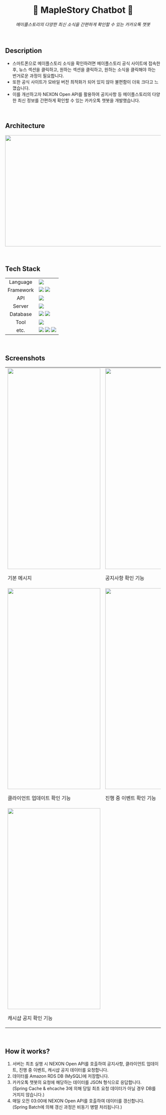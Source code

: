 <h1 align="center">🍄<strong> MapleStory Chatbot </strong>🍄</h1>

<div align="center">
  <em>메이플스토리의 다양한 최신 소식을 간편하게 확인할 수 있는 카카오톡 챗봇</em>
  <br><br>
</div>

<br>

## Description
- 스마트폰으로 메이플스토리 소식을 확인하려면 메이플스토리 공식 사이트에 접속한 후, 뉴스 섹션을 클릭하고, 원하는 섹션을 클릭하고, 원하는 소식을 클릭해야 하는 번거로운 과정이 필요합니다. <br>
- 또한 공식 사이트가 모바일 버전 최적화가 되어 있지 않아 불편함이 더욱 크다고 느꼈습니다. <br>
- 이를 개선하고자 NEXON Open API를 활용하여 공지사항 등 메이플스토리의 다양한 최신 정보를 간편하게 확인할 수 있는 카카오톡 챗봇을 개발했습니다.

<br>

## Architecture
<img width="600" height="360" src="https://github.com/user-attachments/assets/ba6f2e26-4d5e-4c6e-ae07-69039067219b"> <br>

<br>

## Tech Stack
<div>
    <table>
        <tr>
            <td colspan="2" align="center">
                Language
            </td>
            <td colspan="4">
                <img src="https://img.shields.io/badge/java-007396?style=for-the-badge&logo=openjdk&logoColor=white">
            </td>
        </tr>
        <tr>
            <td colspan="2" align="center">
                Framework
            </td>
            <td colspan="4">
                <img src="https://img.shields.io/badge/Spring Boot-6DB33F?style=for-the-badge&logo=springboot&logoColor=white">
                <img src="https://img.shields.io/badge/Spring Batch-6DB33F?style=for-the-badge&logo=spring&logoColor=white">
            </td>
        </tr>
        <tr>
            <td colspan="2" align="center">
                API
            </td>
            <td colspan="4">
                <img src="https://img.shields.io/badge/NEXON Open API-0054A3?style=for-the-badge&logo=nginx&logoColor=white"> 
            </td>
        </tr>
        <tr>
            <td colspan="2" align="center">
                Server
            </td>
            <td colspan="4">
                <img src="https://img.shields.io/badge/amazon ec2-FF9900?style=for-the-badge&logo=amazonec2&logoColor=white"> 
            </td>
        </tr>
        <tr>
            <td colspan="2" align="center">
                Database
            </td>
            <td colspan="4">
                <img src="https://img.shields.io/badge/Amazon RDS-527FFF?style=for-the-badge&logo=Amazon RDS&logoColor=white">
                <img src="https://img.shields.io/badge/MySQL-4479A1?style=for-the-badge&logo=MySQL&logoColor=white">
            </td>
        </tr>
        <tr>
            <td colspan="2" align="center">
                Tool
            </td>
            <td colspan="4">
                <img src="https://img.shields.io/badge/IntelliJ IDEA-000000?style=for-the-badge&logo=intellijidea&logoColor=white">
            </td>
        </tr>
        <tr>
            <td colspan="2" align="center">
                etc.
            </td>
            <td colspan="4">
                <img src="https://img.shields.io/badge/KakaoTalk-FFCD00?style=for-the-badge&logo=KakaoTalk&logoColor=black">
                <img src="https://img.shields.io/badge/FileZilla-BF0000?style=for-the-badge&logo=FileZilla&logoColor=white">
                <img src="https://img.shields.io/badge/postman-FF6C37?style=for-the-badge&logo=postman&logoColor=white">
            </td>
        </tr>
    </table>
</div>

<br>

## Screenshots

<table>
  <tr>
    <td><img src="https://github.com/user-attachments/assets/56b25cf4-592a-42d8-80ec-e499e599ee95" width="300" height="650"><p>기본 메시지</p></td>
    <td><img src="https://github.com/user-attachments/assets/58c9d89d-2d63-4438-8273-49524fdb2c40" height="650"><p>공지사항 확인 기능</p></td>
  </tr>
  <tr>
    <td><img src="https://github.com/user-attachments/assets/33069bc7-9fcd-4ef6-8249-19bc618ea721" width="300" height="650"><p>클라이언트 업데이트 확인 기능</p></td>
    <td><img src="https://github.com/user-attachments/assets/588d7d01-fb74-4e1c-af7d-30a60d751c71" width="300" height="650"><p>진행 중 이벤트 확인 기능</p></td>
  </tr>
  <tr>
    <td><img src="https://github.com/user-attachments/assets/67676158-3c02-4206-a723-f7162dc3bcb7" width="300" height="650"><p>캐시샵 공지 확인 기능</p></td>
  </tr>
</table>

<br>

## How it works?
1. 서버는 최초 실행 시 NEXON Open API를 호출하여 공지사항, 클라이언트 업데이트, 진행 중 이벤트, 캐시샵 공지 데이터를 요청합니다.
2. 데이터를 Amazon RDS DB (MySQL)에 저장합니다.
3. 카카오톡 챗봇의 요청에 해당하는 데이터를 JSON 형식으로 응답합니다. <br>
   (Spring Cache & ehcache 3에 의해 당일 최초 요청 데이터가 아닐 경우 DB를 거치지 않습니다.)
4. 매일 오전 03:00에 NEXON Open API를 호출하여 데이터를 갱신합니다. <br>
   (Spring Batch에 의해 갱신 과정은 비동기 병렬 처리됩니다.)

<br>
